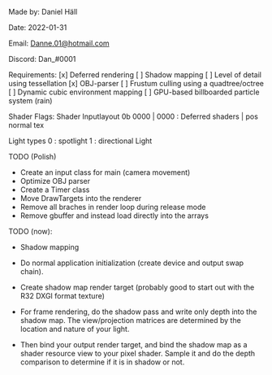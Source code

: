 Made by: Daniel Häll

Date: 2022-01-31

Email: Danne.01@hotmail.com

Discord: Dan_#0001

Requirements:
	[x] Deferred rendering
	[ ] Shadow mapping
	[ ] Level of detail using tessellation
	[x] OBJ-parser
	[ ] Frustum culling using a quadtree/octree
	[ ] Dynamic cubic environment mapping
	[ ] GPU-based billboarded particle system (rain)


Shader Flags:
   Shader Inputlayout
0b 0000  | 0000       : Deferred shaders | pos normal tex

Light types
0 : spotlight
1 : directional Light


TODO (Polish)
- Create an input class for main (camera movement)
- Optimize OBJ parser
- Create a Timer class
- Move DrawTargets into the renderer
- Remove all braches in render loop during release mode
- Remove gbuffer and instead load directly into the arrays

TODO (now):
- Shadow mapping

- Do normal application initialization (create device and output swap chain).
- Create shadow map render target (probably good to start out with the R32 DXGI format texture)
- For frame rendering, do the shadow pass and write only depth into the shadow map. The view/projection matrices are determined by the location and nature of your light.
- Then bind your output render target, and bind the shadow map as a shader resource view to your pixel shader. Sample it and do the depth comparison to determine if it is in shadow or not.